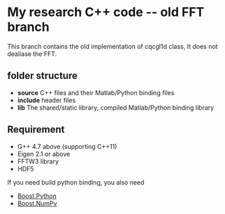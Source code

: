 # My research C++ code -- old FFT branch

This branch contains the old implementation of cqcgl1d class,
It does not dealiase the FFT.

## folder structure 
* **source**   C++ files and their Matlab/Python binding files
* **include**  header files
* **lib**      The shared/static library, compiled Matlab/Python binding library

## Requirement
* G++ 4.7 above (supporting C++11)
* Eigen 2.1 or above
* FFTW3 library
* HDF5 

If you need build python binding, you also need
* [Boost.Python](http://www.boost.org/doc/libs/1_58_0/libs/python/doc/)
* [Boost.NumPy](https://github.com/ndarray/Boost.NumPy)
